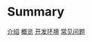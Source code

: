 # Summary

[介绍](introduction.md)
[概览](overview.md)
[开发环境](development-environment.md)
[常见问题](faq.md)

<!--
# 基本设置

- 基础代码
- Vulkan 实例
- 校验层
- 物理设备与队列族
- 逻辑设备与队列

# 呈现

- 窗口表面
- 交换链
- 图像视图

# 图形管线基础

- 介绍
- 着色器模块
- 固定功能
- 渲染流程
- 总结

# 绘制

- 帧缓冲
- 指令缓冲
- 渲染与呈现
- 飞行中的帧

# 交换链

- 重建交换链

# 顶点缓冲

# Uniform 缓冲

# 纹理映射

# 深度缓冲

# 模型加载

# 生成多级渐远

# 多重采样

# 计算着色器
-->
